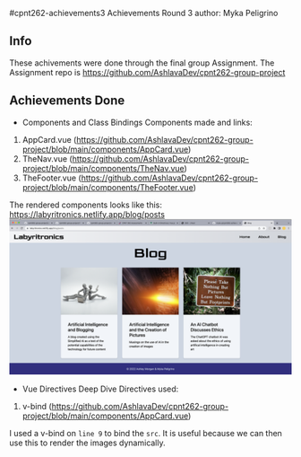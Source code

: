 #cpnt262-achievements3
Achievements Round 3
author: Myka Peligrino

## Info
These achivements were done through the final group Assignment. The Assignment repo is https://github.com/AshlavaDev/cpnt262-group-project

## Achievements Done
- Components and Class Bindings
Components made and links:
1. AppCard.vue (https://github.com/AshlavaDev/cpnt262-group-project/blob/main/components/AppCard.vue)
2. TheNav.vue (https://github.com/AshlavaDev/cpnt262-group-project/blob/main/components/TheNav.vue)
3. TheFooter.vue (https://github.com/AshlavaDev/cpnt262-group-project/blob/main/components/TheFooter.vue)

The rendered components looks like this:
https://labyritronics.netlify.app/blog/posts
![rendered content](assets/img/Screenshot%202022-12-09%20at%2023.36.08.png)

- Vue Directives Deep Dive
Directives used:
1. v-bind (https://github.com/AshlavaDev/cpnt262-group-project/blob/main/components/AppCard.vue)

I used a v-bind on `line 9` to bind the `src`. It is useful because we can then use this to render the images dynamically.
